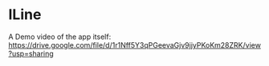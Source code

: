 # ILine

A Demo video of the app itself: https://drive.google.com/file/d/1r1Nff5Y3qPGeevaGjv9jjyPKoKm28ZRK/view?usp=sharing
